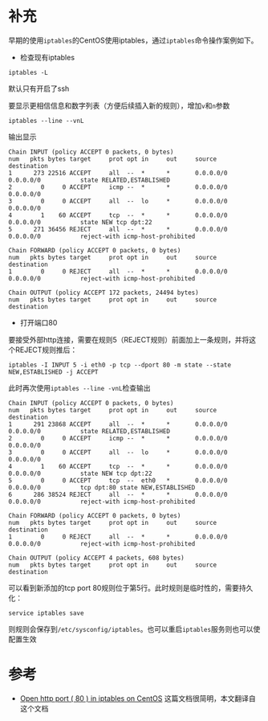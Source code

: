 # 补充

早期的使用`iptables`的CentOS使用iptables，通过`iptables`命令操作案例如下。

* 检查现有iptables

```
iptables -L
```

默认只有开启了ssh

要显示更相信信息和数字列表（方便后续插入新的规则），增加`v`和`n`参数

```
iptables --line --vnL
```

输出显示

```
Chain INPUT (policy ACCEPT 0 packets, 0 bytes)
num   pkts bytes target     prot opt in     out     source               destination         
1      273 22516 ACCEPT     all  --  *      *       0.0.0.0/0            0.0.0.0/0           state RELATED,ESTABLISHED 
2        0     0 ACCEPT     icmp --  *      *       0.0.0.0/0            0.0.0.0/0           
3        0     0 ACCEPT     all  --  lo     *       0.0.0.0/0            0.0.0.0/0           
4        1    60 ACCEPT     tcp  --  *      *       0.0.0.0/0            0.0.0.0/0           state NEW tcp dpt:22 
5      271 36456 REJECT     all  --  *      *       0.0.0.0/0            0.0.0.0/0           reject-with icmp-host-prohibited 

Chain FORWARD (policy ACCEPT 0 packets, 0 bytes)
num   pkts bytes target     prot opt in     out     source               destination         
1        0     0 REJECT     all  --  *      *       0.0.0.0/0            0.0.0.0/0           reject-with icmp-host-prohibited 

Chain OUTPUT (policy ACCEPT 172 packets, 24494 bytes)
num   pkts bytes target     prot opt in     out     source               destination
```

* 打开端口80

要接受外部http连接，需要在规则5（REJECT规则）前面加上一条规则，并将这个REJECT规则推后：

```
iptables -I INPUT 5 -i eth0 -p tcp --dport 80 -m state --state NEW,ESTABLISHED -j ACCEPT
```

此时再次使用`iptables --line -vnL`检查输出

```
Chain INPUT (policy ACCEPT 0 packets, 0 bytes)
num   pkts bytes target     prot opt in     out     source               destination         
1      291 23868 ACCEPT     all  --  *      *       0.0.0.0/0            0.0.0.0/0           state RELATED,ESTABLISHED 
2        0     0 ACCEPT     icmp --  *      *       0.0.0.0/0            0.0.0.0/0           
3        0     0 ACCEPT     all  --  lo     *       0.0.0.0/0            0.0.0.0/0           
4        1    60 ACCEPT     tcp  --  *      *       0.0.0.0/0            0.0.0.0/0           state NEW tcp dpt:22 
5        0     0 ACCEPT     tcp  --  eth0   *       0.0.0.0/0            0.0.0.0/0           tcp dpt:80 state NEW,ESTABLISHED 
6      286 38524 REJECT     all  --  *      *       0.0.0.0/0            0.0.0.0/0           reject-with icmp-host-prohibited 

Chain FORWARD (policy ACCEPT 0 packets, 0 bytes)
num   pkts bytes target     prot opt in     out     source               destination         
1        0     0 REJECT     all  --  *      *       0.0.0.0/0            0.0.0.0/0           reject-with icmp-host-prohibited 

Chain OUTPUT (policy ACCEPT 4 packets, 608 bytes)
num   pkts bytes target     prot opt in     out     source               destination
```

可以看到新添加的tcp port 80规则位于第5行。此时规则是临时性的，需要持久化：

```
service iptables save
```

则规则会保存到`/etc/sysconfig/iptables`。也可以重启`iptables`服务则也可以使配置生效

# 参考

* [Open http port ( 80 ) in iptables on CentOS](http://www.binarytides.com/open-http-port-iptables-centos/) 这篇文档很简明，本文翻译自这个文档